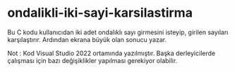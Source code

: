 # ondalikli-iki-sayi-karsilastirma
Bu C kodu kullanıcıdan iki adet ondalıklı sayı girmesini isteyip, girilen sayıları karşılaştırır. Ardından ekrana büyük olan sonucu yazar.

Not : Kod Visual Studio 2022 ortamında yazılmıştır. Başka derleyicilerde çalışması için bazı değişiklikler yapılması gerekiyor olabilir.
